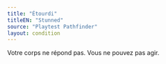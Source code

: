 ```yaml
---
title: "Étourdi"
titleEN: "Stunned"
source: "Playtest Pathfinder"
layout: condition
---
```


Votre corps ne répond pas. Vous ne pouvez pas agir.
